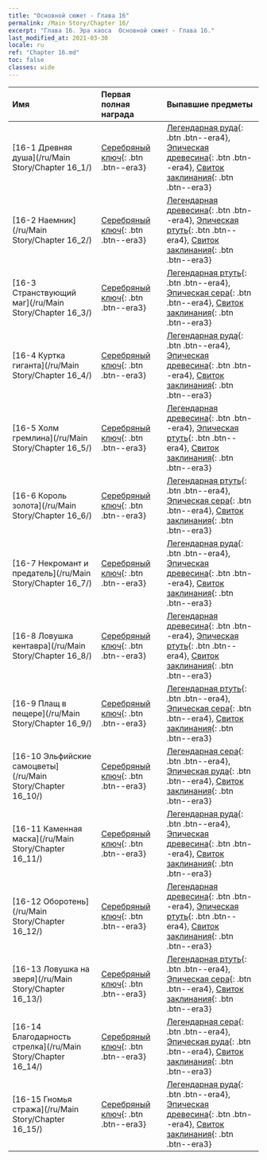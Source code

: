 ```yaml
---
title: "Основной сюжет - Глава 16"
permalink: /Main Story/Chapter 16/
excerpt: "Глава 16. Эра хаоса  Основной сюжет - Глава 16."
last_modified_at: 2021-03-30
locale: ru
ref: "Chapter 16.md"
toc: false
classes: wide
---
```


  | Имя |  Первая полная награда | Выпавшие предметы |
  |:------------|:------------|:------------| 
  | [16-1 Древняя душа](/ru/Main Story/Chapter 16_1/) | [Серебряный ключ](/ru/Items/con_693/){: .btn .btn--era3} | [Легендарная руда](/ru/Items/mat_54/){: .btn .btn--era4}, [Эпическая древесина](/ru/Items/mat_48/){: .btn .btn--era4}, [Свиток заклинания](/ru/Items/con_694/){: .btn .btn--era3} |
  | [16-2 Наемник](/ru/Main Story/Chapter 16_2/) | [Серебряный ключ](/ru/Items/con_693/){: .btn .btn--era3} | [Легендарная древесина](/ru/Items/mat_55/){: .btn .btn--era4}, [Эпическая ртуть](/ru/Items/mat_49/){: .btn .btn--era4}, [Свиток заклинания](/ru/Items/con_694/){: .btn .btn--era3} |
  | [16-3 Странствующий маг](/ru/Main Story/Chapter 16_3/) | [Серебряный ключ](/ru/Items/con_693/){: .btn .btn--era3} | [Легендарная ртуть](/ru/Items/mat_56/){: .btn .btn--era4}, [Эпическая сера](/ru/Items/mat_50/){: .btn .btn--era4}, [Свиток заклинания](/ru/Items/con_694/){: .btn .btn--era3} |
  | [16-4 Куртка гиганта](/ru/Main Story/Chapter 16_4/) | [Серебряный ключ](/ru/Items/con_693/){: .btn .btn--era3} | [Легендарная руда](/ru/Items/mat_54/){: .btn .btn--era4}, [Эпическая древесина](/ru/Items/mat_48/){: .btn .btn--era4}, [Свиток заклинания](/ru/Items/con_694/){: .btn .btn--era3} |
  | [16-5 Холм гремлина](/ru/Main Story/Chapter 16_5/) | [Серебряный ключ](/ru/Items/con_693/){: .btn .btn--era3} | [Легендарная древесина](/ru/Items/mat_55/){: .btn .btn--era4}, [Эпическая ртуть](/ru/Items/mat_49/){: .btn .btn--era4}, [Свиток заклинания](/ru/Items/con_694/){: .btn .btn--era3} |
  | [16-6 Король золота](/ru/Main Story/Chapter 16_6/) | [Серебряный ключ](/ru/Items/con_693/){: .btn .btn--era3} | [Легендарная ртуть](/ru/Items/mat_56/){: .btn .btn--era4}, [Эпическая сера](/ru/Items/mat_50/){: .btn .btn--era4}, [Свиток заклинания](/ru/Items/con_694/){: .btn .btn--era3} |
  | [16-7 Некромант и предатель](/ru/Main Story/Chapter 16_7/) | [Серебряный ключ](/ru/Items/con_693/){: .btn .btn--era3} | [Легендарная руда](/ru/Items/mat_54/){: .btn .btn--era4}, [Эпическая древесина](/ru/Items/mat_48/){: .btn .btn--era4}, [Свиток заклинания](/ru/Items/con_694/){: .btn .btn--era3} |
  | [16-8 Ловушка кентавра](/ru/Main Story/Chapter 16_8/) | [Серебряный ключ](/ru/Items/con_693/){: .btn .btn--era3} | [Легендарная древесина](/ru/Items/mat_55/){: .btn .btn--era4}, [Эпическая ртуть](/ru/Items/mat_49/){: .btn .btn--era4}, [Свиток заклинания](/ru/Items/con_694/){: .btn .btn--era3} |
  | [16-9 Плащ в пещере](/ru/Main Story/Chapter 16_9/) | [Серебряный ключ](/ru/Items/con_693/){: .btn .btn--era3} | [Легендарная ртуть](/ru/Items/mat_56/){: .btn .btn--era4}, [Эпическая сера](/ru/Items/mat_50/){: .btn .btn--era4}, [Свиток заклинания](/ru/Items/con_694/){: .btn .btn--era3} |
  | [16-10 Эльфийские самоцветы](/ru/Main Story/Chapter 16_10/) | [Серебряный ключ](/ru/Items/con_693/){: .btn .btn--era3} | [Легендарная сера](/ru/Items/mat_57/){: .btn .btn--era4}, [Эпическая руда](/ru/Items/mat_47/){: .btn .btn--era4}, [Свиток заклинания](/ru/Items/con_694/){: .btn .btn--era3} |
  | [16-11 Каменная маска](/ru/Main Story/Chapter 16_11/) | [Серебряный ключ](/ru/Items/con_693/){: .btn .btn--era3} | [Легендарная руда](/ru/Items/mat_54/){: .btn .btn--era4}, [Эпическая древесина](/ru/Items/mat_48/){: .btn .btn--era4}, [Свиток заклинания](/ru/Items/con_694/){: .btn .btn--era3} |
  | [16-12 Оборотень](/ru/Main Story/Chapter 16_12/) | [Серебряный ключ](/ru/Items/con_693/){: .btn .btn--era3} | [Легендарная древесина](/ru/Items/mat_55/){: .btn .btn--era4}, [Эпическая ртуть](/ru/Items/mat_49/){: .btn .btn--era4}, [Свиток заклинания](/ru/Items/con_694/){: .btn .btn--era3} |
  | [16-13 Ловушка на зверя](/ru/Main Story/Chapter 16_13/) | [Серебряный ключ](/ru/Items/con_693/){: .btn .btn--era3} | [Легендарная ртуть](/ru/Items/mat_56/){: .btn .btn--era4}, [Эпическая сера](/ru/Items/mat_50/){: .btn .btn--era4}, [Свиток заклинания](/ru/Items/con_694/){: .btn .btn--era3} |
  | [16-14 Благодарность стрелка](/ru/Main Story/Chapter 16_14/) | [Серебряный ключ](/ru/Items/con_693/){: .btn .btn--era3} | [Легендарная сера](/ru/Items/mat_57/){: .btn .btn--era4}, [Эпическая руда](/ru/Items/mat_47/){: .btn .btn--era4}, [Свиток заклинания](/ru/Items/con_694/){: .btn .btn--era3} |
  | [16-15 Гномья стража](/ru/Main Story/Chapter 16_15/) | [Серебряный ключ](/ru/Items/con_693/){: .btn .btn--era3} | [Легендарная руда](/ru/Items/mat_54/){: .btn .btn--era4}, [Эпическая древесина](/ru/Items/mat_48/){: .btn .btn--era4}, [Свиток заклинания](/ru/Items/con_694/){: .btn .btn--era3} |
